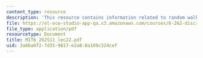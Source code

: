 ```yaml
---
content_type: resource
description: 'This resource contains information related to random walks and thresholds. '
file: https://ol-ocw-studio-app-qa.s3.amazonaws.com/courses/6-262-discrete-stochastic-processes-spring-2011/3a66a6f27d359817e2a80a109c324cef_MIT6_262S11_lec22.pdf
file_type: application/pdf
resourcetype: Document
title: MIT6_262S11_lec22.pdf
uid: 3a66a6f2-7d35-9817-e2a8-0a109c324cef
---
```

